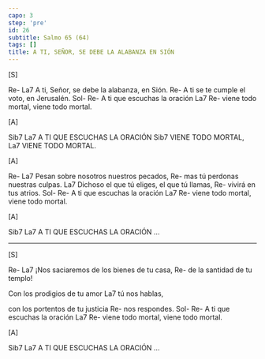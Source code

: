 ```yaml
---
capo: 3
step: 'pre'
id: 26
subtitle: Salmo 65 (64)
tags: []
title: A TI, SEÑOR, SE DEBE LA ALABANZA EN SIÓN
---
```


[S]

Re-                                   La7
A ti, Señor, se debe la alabanza, en Sión.
                                    Re-
A ti se te cumple el voto, en Jerusalén.
Sol-                    Re-
A ti que escuchas la oración
              La7                Re-
viene todo mortal, viene todo mortal.

[A]

Sib7                     La7
A TI QUE ESCUCHAS LA ORACIÓN
Sib7
VIENE TODO MORTAL,
               La7
VIENE TODO MORTAL.

[A]

Re-                             La7
Pesan sobre nosotros nuestros pecados,
                           Re-
mas tú perdonas nuestras culpas.
                                    La7
Dichoso el que tú eliges, el que tú llamas,
              Re-
vivirá en tus atrios.
Sol-                    Re-
A ti que escuchas la oración
              La7                Re-
viene todo mortal, viene todo mortal.

[A]

Sib7                     La7
A TI QUE ESCUCHAS LA ORACIÓN ...

---

[S]

Re-                                 La7
¡Nos saciaremos de los bienes de tu casa,
                     Re-
de la santidad de tu templo!

Con los prodigios de tu amor
       La7
tú nos hablas,

con los portentos de tu justicia
      Re-
nos respondes.
Sol-                    Re-
A ti que escuchas la oración
              La7                Re-
viene todo mortal, viene todo mortal.

[A]

Sib7                     La7
A TI QUE ESCUCHAS LA ORACIÓN ...
